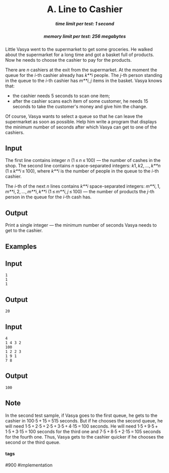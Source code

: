 <h1 style='text-align: center;'> A. Line to Cashier</h1>

<h5 style='text-align: center;'>time limit per test: 1 second</h5>
<h5 style='text-align: center;'>memory limit per test: 256 megabytes</h5>

Little Vasya went to the supermarket to get some groceries. He walked about the supermarket for a long time and got a basket full of products. Now he needs to choose the cashier to pay for the products.

There are *n* cashiers at the exit from the supermarket. At the moment the queue for the *i*-th cashier already has *k**i* people. The *j*-th person standing in the queue to the *i*-th cashier has *m**i*, *j* items in the basket. Vasya knows that:

* the cashier needs 5 seconds to scan one item;
* after the cashier scans each item of some customer, he needs 15 seconds to take the customer's money and give him the change.

Of course, Vasya wants to select a queue so that he can leave the supermarket as soon as possible. Help him write a program that displays the minimum number of seconds after which Vasya can get to one of the cashiers.

## Input

The first line contains integer *n* (1 ≤ *n* ≤ 100) — the number of cashes in the shop. The second line contains *n* space-separated integers: *k*1, *k*2, ..., *k**n* (1 ≤ *k**i* ≤ 100), where *k**i* is the number of people in the queue to the *i*-th cashier.

The *i*-th of the next *n* lines contains *k**i* space-separated integers: *m**i*, 1, *m**i*, 2, ..., *m**i*, *k**i* (1 ≤ *m**i*, *j* ≤ 100) — the number of products the *j*-th person in the queue for the *i*-th cash has.

## Output

Print a single integer — the minimum number of seconds Vasya needs to get to the cashier.

## Examples

## Input


```
1  
1  
1  

```
## Output


```
20  

```
## Input


```
4  
1 4 3 2  
100  
1 2 2 3  
1 9 1  
7 8  

```
## Output


```
100  

```
## Note

In the second test sample, if Vasya goes to the first queue, he gets to the cashier in 100·5 + 15 = 515 seconds. But if he chooses the second queue, he will need 1·5 + 2·5 + 2·5 + 3·5 + 4·15 = 100 seconds. He will need 1·5 + 9·5 + 1·5 + 3·15 = 100 seconds for the third one and 7·5 + 8·5 + 2·15 = 105 seconds for the fourth one. Thus, Vasya gets to the cashier quicker if he chooses the second or the third queue.



#### tags 

#900 #implementation 